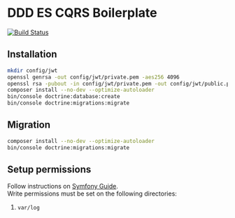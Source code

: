 DDD ES CQRS Boilerplate
=======================

[![Build Status](https://travis-ci.org/Invis1bleReborn/ddd-es-cqrs-boilerplate.svg?branch=develop)](https://travis-ci.org/Invis1bleReborn/ddd-es-cqrs-boilerplate)


## Installation

```bash
mkdir config/jwt
openssl genrsa -out config/jwt/private.pem -aes256 4096
openssl rsa -pubout -in config/jwt/private.pem -out config/jwt/public.pem
composer install --no-dev --optimize-autoloader
bin/console doctrine:database:create
bin/console doctrine:migrations:migrate
```


## Migration

```bash
composer install --no-dev --optimize-autoloader
bin/console doctrine:migrations:migrate
```


## Setup permissions

Follow instructions on [Symfony Guide](https://symfony.com/doc/current/setup/file_permissions.html).  
Write permissions must be set on the following directories:
1. `var/log`
